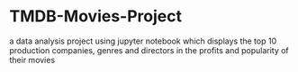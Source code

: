 # TMDB-Movies-Project
a data analysis project using jupyter notebook which displays the top 10 production companies, genres and directors in the profits and popularity of their movies
